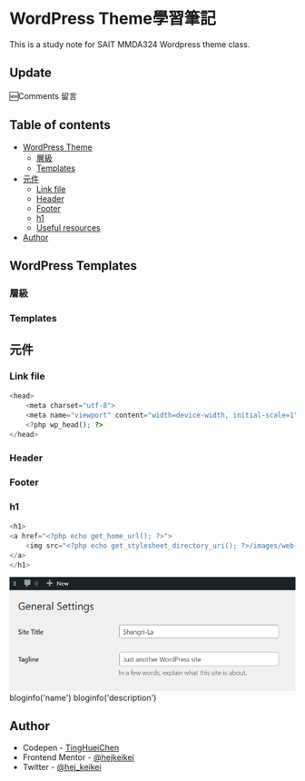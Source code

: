# WordPress Theme學習筆記

This is a study note for SAIT MMDA324 Wordpress theme class.

## Update

🆕Comments 留言

## Table of contents

- [WordPress Theme](#theme)
  - [層級](#hierarchy)
  - [Templates](#templates)
- [元件](#elements)
  - [Link file](#head)
  - [Header](#header)
  - [Footer](#footer)
  - [h1](#h1)
  - [Useful resources](#useful-resources)
- [Author](#author)

## WordPress Templates

### 層級

### Templates



## 元件

### Link file

```php
<head>
    <meta charset="utf-8">
    <meta name="viewport" content="width=device-width, initial-scale=1">
    <?php wp_head(); ?>
</head>
```


### Header



### Footer



### h1

```php
<h1>
<a href="<?php echo get_home_url(); ?>">
    <img src="<?php echo get_stylesheet_directory_uri(); ?>/images/web-communicaitons-logo.svg" alt="<?php bloginfo('name'); ?>">
</a>
</h1>
```
![blog_info](images/blog_info.jpg)
bloginfo('name')
bloginfo('description')


## Author

- Codepen - [TingHueiChen](https://codepen.io/TingHueiChen)
- Frontend Mentor - [@hejkeikei](https://www.frontendmentor.io/profile/hejkeikei)
- Twitter - [@hej_keikei](https://twitter.com/hej_keikei)
